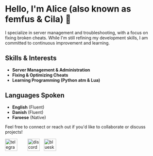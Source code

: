# Hello, I'm Alice (also known as femfus & Cila) 👋

I specialize in server management and troubleshooting, with a focus on fixing broken cheats. While I'm still refining my development skills, I am committed to continuous improvement and learning.

## Skills & Interests
- **Server Management & Administration**
- **Fixing & Optimizing Cheats**
- **Learning Programming (Python atm & Lua)**

## Languages Spoken
- **English** (Fluent)
- **Danish** (Fluent)
- **Faroese** (Native)

Feel free to connect or reach out if you'd like to collaborate or discuss projects!

<a href="https://t.me/ciladev"><img src="https://github.com/user-attachments/assets/53059cb7-1214-4e98-a7a1-cceb8a90c0aa" alt="telegram" width="40" height="40" style="margin-right: 15px;"></a>
<a href="https://discord.com/invite/tEVWn24N"><img src="https://github.com/user-attachments/assets/7a543fcb-e225-4159-ad22-0eb3b544ba4b" alt="discord" width="40" height="40" style="margin-left: 15px;"></a>
<a href="https://bsky.app/profile/femfus.bsky.social"><img src="https://github.com/user-attachments/assets/98b4d15b-73d8-49a7-8f32-38fc0287949e" alt="bluesky" width="40" height="40" style="margin-left: 10px;"></a>
